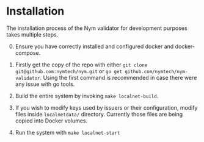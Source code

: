 # Installation

The installation process of the Nym validator for development purposes takes multiple steps.

0. Ensure you have correctly installed and configured docker and docker-compose.

1. Firstly get the copy of the repo with either `git clone git@github.com:nymtech/nym.git` or `go get github.com/nymtech/nym-validator`. Using the first command is recommended in case there were any issue with go tools.

2. Build the entire system by invoking `make localnet-build`.

3. If you wish to modify keys used by issuers or their configuration, modify files inside `localnetdata/` directory. Currently those files are being copied into Docker volumes.

4. Run the system with `make localnet-start`
